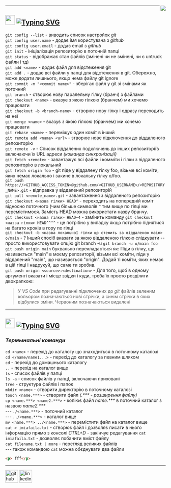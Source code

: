 [<img src="https://img.shields.io/badge/made%20by-Nightmare-blue" align="right"/>](https://github.com/qnightmare/)
___
## [<img src="https://img.shields.io/badge/⁘-Lesson%201-green" height="30" />](https://github.com/qnightmare/today-i-lerned/edit/main/README.md#lesson-1)  [![Typing SVG](https://readme-typing-svg.herokuapp.com?color=F7F7F7&background=3499D4&vCenter=true&width=750&height=30&lines=+~+Main+git+command)](https://git.io/typing-svg)
  `git config --list` - виводить список настройок *git*  
  `git config user.name` - додає імя користувача з *github*  
  `git config user.email` - додає email з *github*  
  `git init`        - ініціалізація репозиторію в поточній папці  
  `git status`      - відображає стан файлів (змінені чи не змінені, чи є untruck файли і тд)  
  `git add <name>`  - додає файл для відстеження git  
  `git add .`       - додає всі файли у папці для відстеження в git. Обережно, може додати лишнього, якщо нема файлу git ignore  
   `git commit -m "<commit name>"` - зберігає файл у git зі змінами як поточний  
  `git branch`      - створює нову паралельну гілку (бранч) з файлами  
  `git checkout <name>` - вказує з якою гілкою (бранчем) ми хочемо працювати  
  `git checkout -b <branch-name>` - створює нову гілку і одразу переходить на неї  
  `git merge <name>` - вказує з якою гілкою (бранчем) ми хочемо працювати  
  `git rebase <name>` - переміщує один коміт в інший  
  `git remote add <name> <url>` - зтворює нове підключення до віддаленого репозиторію  
  `git remote -v` - Список віддалених подключень до інших репозиторіїв включаючи їх URL адреси *(команда синхронізації)*  
  `git fetch <remote>` - завантажує всі файли і комміти і гілки з віддаленого репозиторію в локальний  
  `git fetch origin foo` - git піде у віддалену гілку foo, візьме всі коміти, яких немає локально і закине в локальну гілку o/foo.  
  `git push https://<GITHUB_ACCESS_TOKEN>@github.com/<GITHUB_USERNAME>/<REPOSITORY_NAME>.git` - відправка у віддалений репозиторій  
  `git pull <remote_name>.git` - завантаження з віддаленого репозиторію  
  `git checkout <назва гілки> HEAD^` - переходить на попередній коміт відносно поточного (чим більше символів `^` тим вище по гілці ми перемістимося. Замість HEAD можна використати назву бранчу.  
  `git checkout <назва гілки> HEAD~4` - замінить команду `git checkout <назва гілки> HEAD^^^^` - це потрібно у випадку якщо потрібно піднятися на багато кроків в гору по гілці  
  `git checkout -b <назва локальної гілки що стежить за віддаленою main> o/main` - ?           Інший спосіб вказати за якою віддаленою гілкою слідкувати -- просто використовувати опцію git branch -u `git branch -u o/main foo`
  `git push origin main` буквально перекладається як: Піди в гілку, що називається "main" в моєму репозиторії, візьми всі коміти, піди у віддалений "main", що називається "origin". Додай ті коміти, яких немає в цій гілці і надрукуй, що саме ти зробив.  
  `git push origin <source>:<destination>` - Для того, щоб в одному аргументі <place> вказати і місце звідки і куди, треба їх просто розділити двокрапкою:  
  > У *VS Code* при редагуванні підключених до *git* файлів зеленим кольором позначаються нові стрічки, а синім стрічки в яких відбулися зміни. Червоним позначаються видалені
  ---

## [<img src="https://img.shields.io/badge/⁘-Lesson%202-green" height="30" />](https://github.com/qnightmare/today-i-lerned/edit/main/README.md#lesson-2) [![Typing SVG](https://readme-typing-svg.herokuapp.com?color=F7F7F7&background=3499D4&vCenter=true&width=750&height=30&lines=+~+Main+terminal+command,+start+github)](https://git.io/typing-svg)
### *Термынальні команди*  
  `cd <name>` - перехід до каталогу що знаходиться в поточному каталозі  
  `cd </name/name1...>` - перехід до каталогу за певним шляхом  
  `cd` - перехід до домашнього каталогу  
  `..` - перехід на каталог вище  
  `ls`             - список файлів у папці  
  `ls -a`           - список файлів у папцІ, включаючи приховані  
  `tree`           - структура файлів і папок  
  `mkdir <name>` - створити директорію в поточному каталозі  
  `touch <name.***>` - створити файл *(.\*\*\* - розширення файлу)*  
  `cp <name.***> <name2.***>` - копіює файл *name.\*\*\** в поточний каталог з назвою *name2.\*\*\**  
 --- `./<name.***>` - поточний каталог  
---  `../<name.***>` - каталог вище  
`mv <name.***> ../<name.***>` - перемістити файл на каталог вище  
`cat > imiafaila.txt` - створює файл і дозволяє писати в нього інформацію прямо з консолі  *CTRL+D* - закінчує редагування
`cat imiafaila.txt` - дозволяє побачити вміст файлу  
`cat filename.txt | more` - перегляд великих файлів  
--- також командою `cat` можна обєднувати два файли  

   
  
  
```HTML
<p> fff</p> 
```

___
[<img src='https://cdn.jsdelivr.net/npm/simple-icons@3.0.1/icons/github.svg' alt='github' height='40'>](https://github.com/https://github.com/qnightmare)  [<img src='https://cdn.jsdelivr.net/npm/simple-icons@3.0.1/icons/linkedin.svg' alt='linkedin' height='40'>](https://www.linkedin.com/in/https://www.linkedin.com/in/volodymyr-vysotskyi/)  
